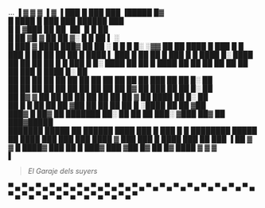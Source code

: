 
...
              ▐  ▓                               ▓      ▓                        ▐  ▓
           ▐ ███ █                               ███    ███                 ▐█████ █▓                          
         █  ████  █                               ███    ███              ██████  ███                          
        █  █  ▓███                                 ██     ██            ▐█▌   █  █ ██      
       █  ██   ▓█                          ▓       ██     ██            ▓░   █  █  ██            ▌      ░       
      █  ███    ▓               ████      ███▓     ██     ██            ░   █  █   █             █░   ░▓▓
     ██   ██          ████     █ ███  █  █ ███  █  ██     ██               ██ ██  █       ████    ▌     ███  █
     ██   ██         █ ███  █ █   ████  █░  ████   ██     ██               ██ ██ █       █ ███  █ █░     ████
     ██   ██        █   ████ ██    ██  ██    ██    ██     ██               ██ ███       █   ████  █░      ██   
     ██   ██       ██    ██  ██    ██  ██    ██    ██     ██               ██ ██ ███   ██    ██   █░      ██   
     ██   ██       ██    ██  ██    ██  ██    ██    ██     ██               █▓ ██   ███ ██    ██   █░      ██   
      ██  █▓     ▓ ██    ██  ██    ██  ██    ██    ██     ██               ▓  ██     ████    ██   █░      ██   
       ██ █      █ ██    ██  ██   ▓██  ██    ██    ██     ██                  █     ░████    ██   ██     ▓██   
        ███▓    █  ██▓   ██  ███████    ██░ ██     ██     ██              ███░    ▓███ ██▓   ██    ███▓█████  
         ███████    █████ ██ ██████      ████      ███ █  ███ █          █  ████████    █████ ██     ████ ███ 
           ███       ███   ████            ▓        ███    ███          █     ████       ███   ██          ███
            ▐                ██                      ▓      ▓           █                           ████▓   ███
                             ██                                          █                        ███▓ ███ ▓██
                              █▓                                          ██                     █▓     ████ 
                              ▓                                            ▓                     ▓              
                              ▌
                                                              



> *El Garaje dels suyers*

 ▀ ▄ ▀ ▄ ▀ ▄ ▀ ▄ ▀ ▄ ▀ ▄ ▀ ▄ ▀ ▄ ▀ ▄ ▀ ▄ ▀ ▄ ▀ ▄ ▀ ▄ ▀ ▄ ▀ ▄ ▀ ▄ ▀ ▄ ▀ ▄ ▀ ▄ ▀ ▄ ▀ ▄ ▀ ▄ ▀ ▄ ▀ ▄ ▀ ▄ ▀ ▄ ▀ ▄ ▀

